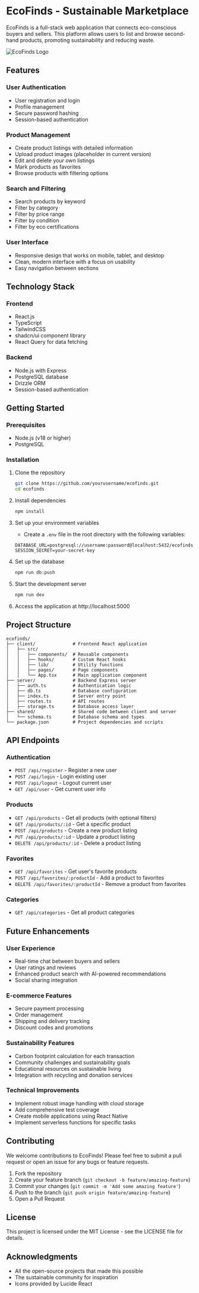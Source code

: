 # EcoFinds - Sustainable Marketplace

EcoFinds is a full-stack web application that connects eco-conscious buyers and sellers. This platform allows users to list and browse second-hand products, promoting sustainability and reducing waste.

![EcoFinds Logo](https://images.unsplash.com/photo-1542838132-92c53300491e?ixlib=rb-4.0.3&ixid=MnwxMjA3fDB8MHxwaG90by1wYWdlfHx8fGVufDB8fHx8&auto=format&fit=crop&w=1920&h=600)

## Features

### User Authentication
- User registration and login
- Profile management
- Secure password hashing
- Session-based authentication

### Product Management
- Create product listings with detailed information
- Upload product images (placeholder in current version)
- Edit and delete your own listings
- Mark products as favorites
- Browse products with filtering options

### Search and Filtering
- Search products by keyword
- Filter by category
- Filter by price range
- Filter by condition
- Filter by eco certifications

### User Interface
- Responsive design that works on mobile, tablet, and desktop
- Clean, modern interface with a focus on usability
- Easy navigation between sections

## Technology Stack

### Frontend
- React.js
- TypeScript
- TailwindCSS
- shadcn/ui component library
- React Query for data fetching

### Backend
- Node.js with Express
- PostgreSQL database
- Drizzle ORM
- Session-based authentication

## Getting Started

### Prerequisites
- Node.js (v18 or higher)
- PostgreSQL

### Installation

1. Clone the repository
   ```bash
   git clone https://github.com/yourusername/ecofinds.git
   cd ecofinds
   ```

2. Install dependencies
   ```bash
   npm install
   ```

3. Set up your environment variables
   - Create a `.env` file in the root directory with the following variables:
   ```
   DATABASE_URL=postgresql://username:password@localhost:5432/ecofinds
   SESSION_SECRET=your-secret-key
   ```

4. Set up the database
   ```bash
   npm run db:push
   ```

5. Start the development server
   ```bash
   npm run dev
   ```

6. Access the application at http://localhost:5000

## Project Structure

```
ecofinds/
├── client/              # Frontend React application
│   ├── src/
│   │   ├── components/  # Reusable components
│   │   ├── hooks/       # Custom React hooks
│   │   ├── lib/         # Utility functions
│   │   ├── pages/       # Page components
│   │   └── App.tsx      # Main application component
├── server/              # Backend Express server
│   ├── auth.ts          # Authentication logic
│   ├── db.ts            # Database configuration
│   ├── index.ts         # Server entry point
│   ├── routes.ts        # API routes
│   ├── storage.ts       # Database access layer
├── shared/              # Shared code between client and server
│   └── schema.ts        # Database schema and types
└── package.json         # Project dependencies and scripts
```

## API Endpoints

### Authentication
- `POST /api/register` - Register a new user
- `POST /api/login` - Login existing user
- `POST /api/logout` - Logout current user
- `GET /api/user` - Get current user info

### Products
- `GET /api/products` - Get all products (with optional filters)
- `GET /api/products/:id` - Get a specific product
- `POST /api/products` - Create a new product listing
- `PUT /api/products/:id` - Update a product listing
- `DELETE /api/products/:id` - Delete a product listing

### Favorites
- `GET /api/favorites` - Get user's favorite products
- `POST /api/favorites/:productId` - Add a product to favorites
- `DELETE /api/favorites/:productId` - Remove a product from favorites

### Categories
- `GET /api/categories` - Get all product categories

## Future Enhancements

### User Experience
- Real-time chat between buyers and sellers
- User ratings and reviews
- Enhanced product search with AI-powered recommendations
- Social sharing integration

### E-commerce Features
- Secure payment processing
- Order management
- Shipping and delivery tracking
- Discount codes and promotions

### Sustainability Features
- Carbon footprint calculation for each transaction
- Community challenges and sustainability goals
- Educational resources on sustainable living
- Integration with recycling and donation services

### Technical Improvements
- Implement robust image handling with cloud storage
- Add comprehensive test coverage
- Create mobile applications using React Native
- Implement serverless functions for specific tasks

## Contributing

We welcome contributions to EcoFinds! Please feel free to submit a pull request or open an issue for any bugs or feature requests.

1. Fork the repository
2. Create your feature branch (`git checkout -b feature/amazing-feature`)
3. Commit your changes (`git commit -m 'Add some amazing feature'`)
4. Push to the branch (`git push origin feature/amazing-feature`)
5. Open a Pull Request

## License

This project is licensed under the MIT License - see the LICENSE file for details.

## Acknowledgments

- All the open-source projects that made this possible
- The sustainable community for inspiration
- Icons provided by Lucide React